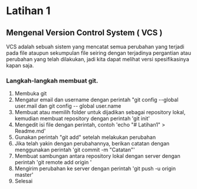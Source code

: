 # Latihan 1

## Mengenal Version Control System ( VCS )
  VCS adalah sebuah sistem yang mencatat semua perubahan yang terjadi 
pada file ataupun sekumpulan file seiring dengan terjadinya pergantian atau perubahan yang telah dilakukan, 
jadi kita dapat melihat versi spesifikasinya kapan saja.

### Langkah-langkah membuat git.
1. Membuka git
2. Mengatur email dan username dengan perintah "git config --global user.mail <Email> dan git config -- global user.name <Nama>
3. Membuat atau memilih folder untuk dijadikan sebagai repository lokal, kemudian membuat repository dengan perintah
'git init'
5. Mengedit isi file dengan perintah, contoh 'echo "# Latihan1" > Readme.md'
6. Gunakan perintah "git add" setelah melakukan perubahan
7. Jika telah yakin dengan perubahannya, berikan catatan dengan menggunakan perintah 'git commit -m "Catatan"'
8. Membuat sambungan antara repository lokal dengan server dengan perintah 'git remote add origin <Link Server>'
9. Mengirim perubahan ke server dengan perintah 'git push -u origin master'
10. Selesai

